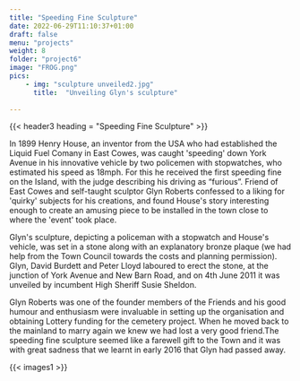 ```yaml
---
title: "Speeding Fine Sculpture"
date: 2022-06-29T11:10:37+01:00
draft: false
menu: "projects"
weight: 8
folder: "project6"
image: "FROG.png"
pics:
    - img: "sculpture unveiled2.jpg"
      title:  "Unveiling Glyn's sculpture"
  
---
```


{{< header3 heading = "Speeding Fine Sculpture" >}}

In 1899 Henry House, an inventor from the USA who had established the Liquid
Fuel Comany in East Cowes, was caught 'speeding' down York Avenue in his
innovative vehicle by two policemen with stopwatches, who estimated his speed as
18mph. For this he received the first speeding fine on the Island, with the judge
describing his driving as “furious”.
Friend of East Cowes and self-taught sculptor Glyn Roberts confessed to a liking
for 'quirky' subjects for his creations, and found House's story interesting enough to
create an amusing piece to be installed in the town close to where the 'event' took
place. 

Glyn's sculpture, depicting a policeman with a stopwatch and House's
vehicle, was set in a stone along with an explanatory bronze plaque (we had help
from the Town Council towards the costs and planning permission).
Glyn, David Burdett and Peter Lloyd laboured to erect the stone, at the junction of
York Avenue and New Barn Road, and on 4th June 2011 it was unveiled by
incumbent High Sheriff Susie Sheldon.


Glyn Roberts was one of the founder members of the Friends and his good humour
and enthusiasm were invaluable in setting up the organisation and obtaining
Lottery funding for the cemetery project. When he moved back to the mainland to
marry again we knew we had lost a very good friend.The speeding fine sculpture
seemed like a farewell gift to the Town and it was with great sadness that we learnt
in early 2016 that Glyn had passed away.

{{< images1 >}}

